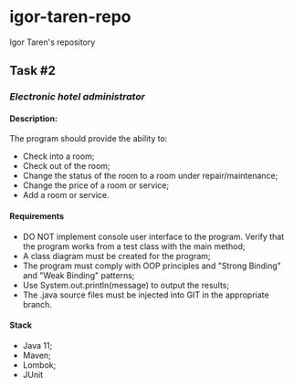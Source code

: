 # igor-taren-repo
Igor Taren's repository
## Task #2

### _Electronic hotel administrator_

#### Description:

The program should provide the ability to:

- Check into a room;
- Check out of the room;
- Change the status of the room to a room under repair/maintenance;
- Change the price of a room or service;
- Add a room or service.

#### Requirements

- DO NOT implement console user interface to the program. Verify that the program works from a test class with the main method;
- A class diagram must be created for the program;
- The program must comply with OOP principles and "Strong Binding" and "Weak Binding" patterns;
- Use System.out.println(message) to output the results;
- The .java source files must be injected into GIT in the appropriate branch.

#### Stack

- Java 11;
- Maven;
- Lombok;
- JUnit